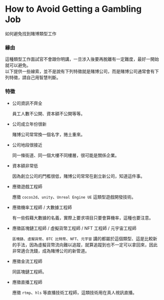 # How to Avoid Getting a Gambling Job
如何避免找到賭博類型工作

### 緣由
這種類型工作面試官不會跟你明講，一旦涉入後要再脫離有一定難度，最好一開始就可以避免。  
以下提供一些線索，並不是說有下列特徵就是賭博公司，而是賭博公司通常會有下列特徵，請自己用智慧判斷。  

### 特徵
- 公司資訊不齊全

  員工人數不公開、資本額不公開等等。

- 公司成立年份很新 

  賭博公司常常換一個名字，捲土重來。
  
- 公司地段很接近

  同一條街道、同一個大樓不同樓層，很可能是關係企業。
  
- 資本額非常低

  因為創立公司的門檻很低，賭博公司常常在創立新公司，知道這件事。
  
- 應徵遊戲工程師

  應徵 `cocos2d`、`unity`、`Unreal Engine UE` 這類型遊戲開發技術。
  
- 應徵機率工程師 / 大數據工程師

  有一些假藉大數據的名義，實際上要求項目只要會算機率，這種也要注意。
  
- 應徵區塊鏈工程師 / 虛擬貨幣工程師 / NFT 工程師 / 元宇宙工程師

  `區塊鏈`、`虛擬貨幣`、`BTC 比特幣`、`NFT`、`元宇宙` 講的都屬於這個類型、這是比較新的手法，因為虛擬貨幣流向難以追蹤，就算追蹤到也不一定可以拿回來，因此非常適合洗錢，成為賭博公司的新管道。 

- 應徵金流工程師

  同區塊鏈工程師。
  
- 應徵直播工程師

  應徵 `rtmp`、`hls` 等直播技術工程師，這類技術用在真人視訊直播。
